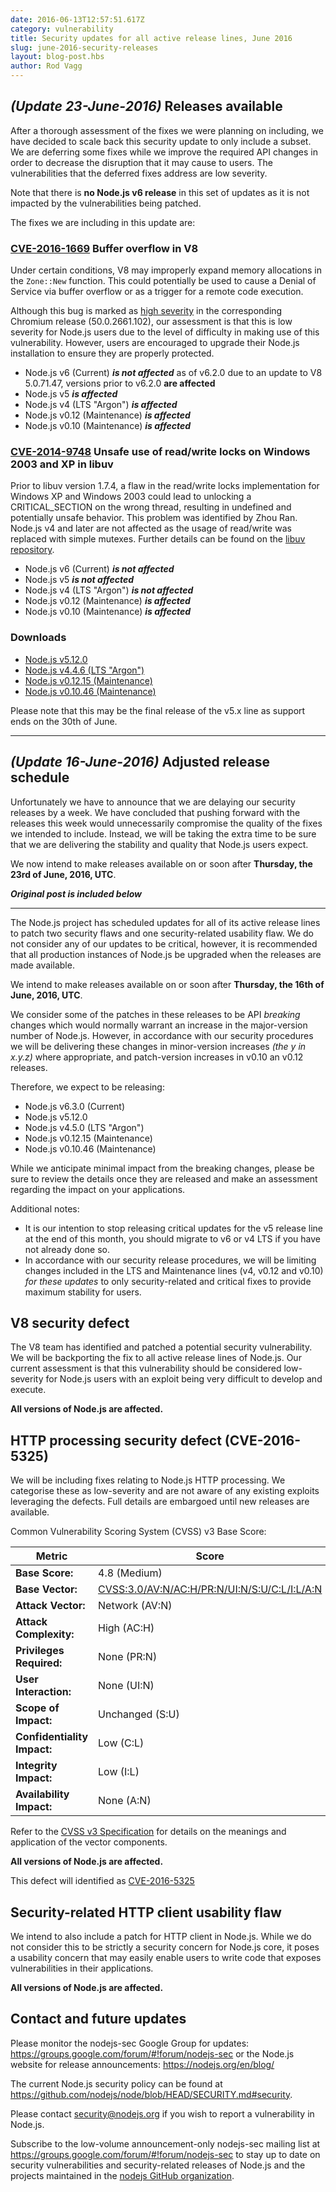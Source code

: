 ```yaml
---
date: 2016-06-13T12:57:51.617Z
category: vulnerability
title: Security updates for all active release lines, June 2016
slug: june-2016-security-releases
layout: blog-post.hbs
author: Rod Vagg
---
```


## _(Update 23-June-2016)_ Releases available

After a thorough assessment of the fixes we were planning on including, we have decided to scale back this security update to only include a subset. We are deferring some fixes while we improve the required API changes in order to decrease the disruption that it may cause to users. The vulnerabilities that the deferred fixes address are low severity.

Note that there is **no Node.js v6 release** in this set of updates as it is not impacted by the vulnerabilities being patched.

The fixes we are including in this update are:

### [CVE-2016-1669](https://cve.mitre.org/cgi-bin/cvename.cgi?name=CVE-2016-1669) Buffer overflow in V8

Under certain conditions, V8 may improperly expand memory allocations in the `Zone::New` function. This could potentially be used to cause a Denial of Service via buffer overflow or as a trigger for a remote code execution.

Although this bug is marked as [high severity](http://googlechromereleases.blogspot.com.au/2016/05/stable-channel-update.html) in the corresponding Chromium release (50.0.2661.102), our assessment is that this is low severity for Node.js users due to the level of difficulty in making use of this vulnerability. However, users are encouraged to upgrade their Node.js installation to ensure they are properly protected.

* Node.js v6 (Current) ***is not affected*** as of v6.2.0 due to an update to V8 5.0.71.47, versions prior to v6.2.0 **are affected**
* Node.js v5 ***is affected***
* Node.js v4 (LTS "Argon") ***is affected***
* Node.js v0.12 (Maintenance) ***is affected***
* Node.js v0.10 (Maintenance) ***is affected***

### [CVE-2014-9748](https://cve.mitre.org/cgi-bin/cvename.cgi?name=CVE-2014-9748) Unsafe use of read/write locks on Windows 2003 and XP in libuv

Prior to libuv version 1.7.4, a flaw in the read/write locks implementation for Windows XP and Windows 2003 could lead to unlocking a CRITICAL_SECTION on the wrong thread, resulting in undefined and potentially unsafe behavior. This problem was identified by Zhou Ran. Node.js v4 and later are not affected as the usage of read/write was replaced with simple mutexes. Further details can be found on the [libuv repository](https://github.com/libuv/libuv/issues/515).

* Node.js v6 (Current) ***is not affected***
* Node.js v5 ***is not affected***
* Node.js v4 (LTS "Argon") ***is not affected***
* Node.js v0.12 (Maintenance) ***is affected***
* Node.js v0.10 (Maintenance) ***is affected***

### Downloads

* [Node.js v5.12.0](https://nodejs.org/en/blog/release/v5.12.0/)
* [Node.js v4.4.6 (LTS "Argon")](https://nodejs.org/en/blog/release/v4.4.6/)
* [Node.js v0.12.15 (Maintenance)](https://nodejs.org/en/blog/release/v0.12.15/)
* [Node.js v0.10.46 (Maintenance)](https://nodejs.org/en/blog/release/v0.10.46/)

Please note that this may be the final release of the v5.x line as support ends on the 30th of June.

---

## _(Update 16-June-2016)_ Adjusted release schedule

Unfortunately we have to announce that we are delaying our security releases by a week. We have concluded that pushing forward with the releases this week would unnecessarily compromise the quality of the fixes we intended to include. Instead, we will be taking the extra time to be sure that we are delivering the stability and quality that Node.js users expect.

We now intend to make releases available on or soon after **Thursday, the 23rd of June, 2016, UTC**.

***Original post is included below***

---

The Node.js project has scheduled updates for all of its active release lines to patch two security flaws and one security-related usability flaw. We do not consider any of our updates to be critical, however, it is recommended that all production instances of Node.js be upgraded when the releases are made available.

We intend to make releases available on or soon after **Thursday, the 16th of June, 2016, UTC**.

We consider some of the patches in these releases to be API _breaking_ changes which would normally warrant an increase in the major-version number of Node.js. However, in accordance with our security procedures we will be delivering these changes in minor-version increases _(the y in x.y.z)_ where appropriate, and patch-version increases in v0.10 an v0.12 releases.

Therefore, we expect to be releasing:

* Node.js v6.3.0 (Current)
* Node.js v5.12.0
* Node.js v4.5.0 (LTS "Argon")
* Node.js v0.12.15 (Maintenance)
* Node.js v0.10.46 (Maintenance)

While we anticipate minimal impact from the breaking changes, please be sure to review the details once they are released and make an assessment regarding the impact on your applications.

Additional notes:

* It is our intention to stop releasing critical updates for the v5 release line at the end of this month, you should migrate to v6 or v4 LTS if you have not already done so.
* In accordance with our security release procedures, we will be limiting changes included in the LTS and Maintenance lines (v4, v0.12 and v0.10) _for these updates_ to only security-related and critical fixes to provide maximum stability for users.

## V8 security defect

The V8 team has identified and patched a potential security vulnerability. We will be backporting the fix to all active release lines of Node.js. Our current assessment is that this vulnerability should be considered low-severity for Node.js users with an exploit being very difficult to develop and execute.

**All versions of Node.js are affected.**

## HTTP processing security defect (CVE-2016-5325)

We will be including fixes relating to Node.js HTTP processing. We categorise these as low-severity and are not aware of any existing exploits leveraging the defects. Full details are embargoed until new releases are available.

Common Vulnerability Scoring System (CVSS) v3 Base Score:

| Metric                      | Score                                                                                                                                  |
|-----------------------------|----------------------------------------------------------------------------------------------------------------------------------------|
| **Base Score:**             | 4.8 (Medium)                                                                                                                           |
| **Base Vector:**            | [CVSS:3.0/AV:N/AC:H/PR:N/UI:N/S:U/C:L/I:L/A:N](https://www.first.org/cvss/calculator/3.0#CVSS:3.0/AV:N/AC:H/PR:N/UI:N/S:U/C:L/I:L/A:N) |
| **Attack Vector:**          | Network (AV:N)                                                                                                                         |
| **Attack Complexity:**      | High (AC:H)                                                                                                                            |
| **Privileges Required:**    | None (PR:N)                                                                                                                            |
| **User Interaction:**       | None (UI:N)                                                                                                                            |
| **Scope of Impact:**        | Unchanged (S:U)                                                                                                                        |
| **Confidentiality Impact:** | Low (C:L)                                                                                                                              |
| **Integrity Impact:**       | Low (I:L)                                                                                                                              |
| **Availability Impact:**    | None (A:N)                                                                                                                             |

Refer to the [CVSS v3 Specification](https://www.first.org/cvss/specification-document) for details on the meanings and application of the vector components.

**All versions of Node.js are affected.**

This defect will identified as [CVE-2016-5325](https://cve.mitre.org/cgi-bin/cvename.cgi?name=CVE-2016-5325)

## Security-related HTTP client usability flaw

We intend to also include a patch for HTTP client in Node.js. While we do not consider this to be strictly a security concern for Node.js core, it poses a usability concern that may easily enable users to write code that exposes vulnerabilities in their applications.

**All versions of Node.js are affected.**

## Contact and future updates

Please monitor the nodejs-sec Google Group for updates: https://groups.google.com/forum/#!forum/nodejs-sec or the Node.js website for release announcements: https://nodejs.org/en/blog/

The current Node.js security policy can be found at <https://github.com/nodejs/node/blob/HEAD/SECURITY.md#security>.

Please contact security@nodejs.org if you wish to report a vulnerability in Node.js.

Subscribe to the low-volume announcement-only nodejs-sec mailing list at https://groups.google.com/forum/#!forum/nodejs-sec to stay up to date on security vulnerabilities and security-related releases of Node.js and the projects maintained in the [nodejs GitHub organization](http://github.com/nodejs/).
